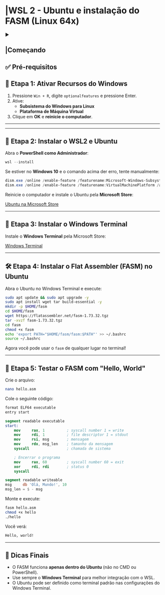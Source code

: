 # |WSL 2 - Ubuntu e instalação do FASM (Linux 64x)

<aside>
▶️

## **|Começando**

## ✅ Pré-requisitos

## 🔧 Etapa 1: Ativar Recursos do Windows

1. Pressione `Win + R`, digite `optionalfeatures` e pressione Enter.
2. Ative:
    - **Subsistema do Windows para Linux**
    - **Plataforma de Máquina Virtual**
3. Clique em **OK** e **reinicie o computador**.
</aside>

---

---

## 🐚 Etapa 2: Instalar o WSL2 e Ubuntu

Abra o **PowerShell como Administrador**:

```powershell
wsl --install
```

Se estiver no **Windows 10** e o comando acima der erro, tente manualmente:

```powershell
dism.exe /online /enable-feature /featurename:Microsoft-Windows-Subsystem-Linux /all /norestart
dism.exe /online /enable-feature /featurename:VirtualMachinePlatform /all /norestart
```

Reinicie o computador e instale o Ubuntu pela **Microsoft Store**:

[Ubuntu na Microsoft Store](https://apps.microsoft.com/store/search/ubuntu)

---

## 🧱 Etapa 3: Instalar o Windows Terminal

Instale o **Windows Terminal** pela Microsoft Store:

[Windows Terminal](https://apps.microsoft.com/store/detail/windows-terminal/9N0DX20HK701)

---

## 🛠️ Etapa 4: Instalar o Flat Assembler (FASM) no Ubuntu

Abra o Ubuntu no Windows Terminal e execute:

```bash
sudo apt update && sudo apt upgrade -y
sudo apt install wget tar build-essential -y
mkdir -p $HOME/fasm
cd $HOME/fasm
wget https://flatassembler.net/fasm-1.73.32.tgz
tar -xvzf fasm-1.73.32.tgz
cd fasm
chmod +x fasm
echo 'export PATH="$HOME/fasm/fasm:$PATH"' >> ~/.bashrc
source ~/.bashrc
```

Agora você pode usar o  `fasm` de qualquer lugar no terminal!

---

## 🧪 Etapa 5: Testar o FASM com "Hello, World"

Crie o arquivo:

```bash
nano hello.asm
```

Cole o seguinte código:

```nasm
format ELF64 executable
entry start

segment readable executable
start:
    mov     rax, 1          ; syscall number 1 = write
    mov     rdi, 1          ; file descriptor 1 = stdout
    mov     rsi, msg        ; mensagem
    mov     rdx, msg_len    ; tamanho da mensagem
    syscall                 ; chamada de sistema

    ; Encerrar o programa
    mov     rax, 60         ; syscall number 60 = exit
    xor     rdi, rdi        ; status 0
    syscall

segment readable writeable
msg     db 'Olá, Mundo!', 10
msg_len = $ - msg
```

Monte e execute:

```bash
fasm hello.asm
chmod +x hello
./hello
```

Você verá:

```bash
Hello, world!
```

---

## 📌 Dicas Finais

- O FASM funciona **apenas dentro do Ubuntu** (não no CMD ou PowerShell).
- Use sempre o **Windows Terminal** para melhor integração com o WSL.
- O Ubuntu pode ser definido como terminal padrão nas configurações do Windows Terminal.